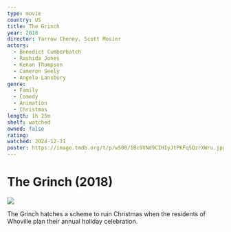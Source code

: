 ```yaml
---
type: movie
country: US
title: The Grinch
year: 2018
director: Yarrow Cheney, Scott Mosier
actors:
  - Benedict Cumberbatch
  - Rashida Jones
  - Kenan Thompson
  - Cameron Seely
  - Angela Lansbury
genre:
  - Family
  - Comedy
  - Animation
  - Christmas
length: 1h 25m
shelf: watched
owned: false
rating:
watched: 2024-12-31
poster: https://image.tmdb.org/t/p/w500/1Bc9VNd9CIHIyJtPKFqSQzrXWru.jpg
---
```


# The Grinch (2018)

![](https://image.tmdb.org/t/p/w500/1Bc9VNd9CIHIyJtPKFqSQzrXWru.jpg)

The Grinch hatches a scheme to ruin Christmas when the residents of Whoville plan their annual holiday celebration.